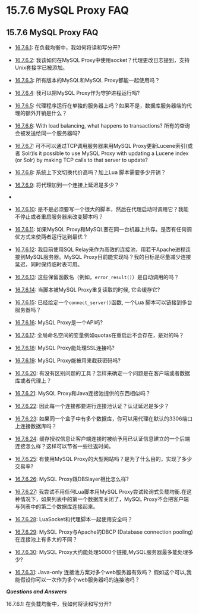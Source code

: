 # 15.7.6 MySQL Proxy FAQ

## 15.7.6 MySQL Proxy FAQ

* [16.7.6.1](#): 在负载均衡中，我如何将读和写分开?

* [16.7.6.2](#): 我该如何在MySQL Proxy中使用socket？代理更改日志提到，支持Unix套接字已被添加。

* [16.7.6.3](#): 所有版本的MySQL和MySQL Proxy都能一起使用吗？

* [16.7.6.4](#): 我可以把MySQL Proxy作为守护进程运行吗?

* [16.7.6.5](#): 代理程序运行在单独的服务器上吗？如果不是，数据库服务器端的代理的额外开销是什么？

* [16.7.6.6](#): With load balancing, what happens to transactions? 所有的查询会被发送给同一个服务器吗?

* [16.7.6.7](#): 可不可以通过TCP调用服务器来用MySQL Proxy更新Lucene索引(或者 Solr)Is it possible to use MySQL Proxy with updating a Lucene index (or Solr) by making TCP calls to that server to update?

* [16.7.6.8](#): 系统上下文切换代价高吗？加上Lua 脚本需要多少开销？

* [16.7.6.9](#): 将代理加到一个连接上延迟是多少？
* 
* [16.7.6.10](#): 是不是必须要写一个很大的脚本，然后在代理启动时调用它？我能不停止或者重启服务器来改变脚本吗？

* [16.7.6.11](#): 如果MySQL Proxy和MySQL要在同一台机器上共存。是否有任何调优方式来使两者运行达到最优？

* [16.7.6.12](#): 我目前使用SQL Relay来作为高效的连接池，用若干Apache进程连接到MySQL服务器。MySQL Proxy目前能实现吗？我的目标是尽量减少连接延迟，同时保持临时表可用。

* [16.7.6.13](#): 这些保留函数名（例如，`error_result()`）是自动调用的吗？

* [16.7.6.14](#): 当脚本被MySQL Proxy重复读取的时候, 它会缓存它?

* [16.7.6.15](#): 已经给定一个`connect_server()`函数, 一个Lua 脚本可以链接到多台服务器吗？

* [16.7.6.16](#): MySQL Proxy是一个API吗?

* [16.7.6.17](#): 全局命名空间的变量例如quotas在重启后不会存在，是对的吗？

* [16.7.6.18](#): MySQL Proxy能处理SSL连接吗?

* [16.7.6.19](#): MySQL Proxy能被用来截获密码吗?

* [16.7.6.20](#): 有没有区别问题的工具？怎样来确定一个问题是在客户端或者数据库或者代理上？

* [16.7.6.21](#): MySQL Proxy和Java连接池提供的东西相似吗？ 

* [16.7.6.22](#): 因此每一个连接都要进行连接池认证？认证延迟是多少？

* [16.7.6.23](#): 如果同一个盒子中有多个数据库，你可以用代理在默认的3306端口上连接数据库吗？

* [16.7.6.24](#): 缓存授权信息让客户端连接时被给予用已认证信息建立的一个后端连接怎么样？这样可以节省一些往返时间。

* [16.7.6.25](#): 有使用MySQL Proxy的大型网站吗？是为了什么目的，实现了多少交易率?

* [16.7.6.26](#): MySQL Proxy跟DBSlayer相比怎么样?

* [16.7.6.27](#): 我尝试不用任何Lua脚本用MySQL Proxy尝试轮询式负载均衡.在这种情况下，如果列表中的第一个数据库关闭了，MySQL Proxy不会把客户端与列表中的第二个数据库连接起来。

* [16.7.6.28](#): LuaSocket和代理脚本一起使用安全吗？

* [16.7.6.29](#): MySQL Proxy与Apache的DBCP (Database connection pooling)在连接池上有多大的不同？

* [16.7.6.30](#): MySQL Proxy大约能处理5000个链接,MySQL服务器最多能处理多少?

* [16.7.6.31](#): Java-only 连接池方案对多个web服务器有效吗？ 假如这个可以,我能假设你可以一次作为多个web服务器吗的连接池吗？

***Questions and Answers***

16.7.6.1: 在负载均衡中，我如何将读和写分开?



